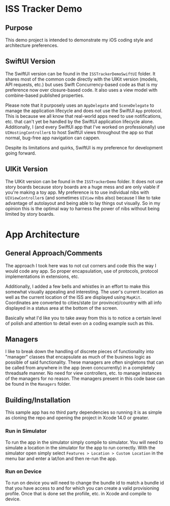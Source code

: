 # ISS Tracker Demo

## Purpose
This demo project is intended to demonstrate my iOS coding style and architecture preferences.

## SwiftUI Version
The SwiftUI version can be found in the `ISSTrackerDemoSwiftUI` folder.  It shares most of the common code directly with the UIKit version (models, API requests, etc.) but uses Swift Concurrency-based  code as that is my preference now over closure-based code.  It also uses a view model with combine-based published properties.  

Please note that it purposely uses an `AppDelegate` and `SceneDelegate` to manage the application lifecycle and does not use the SwiftUI `App` protocol.  This is because we all know that real-world apps need to use notifications, etc. that can't yet be handled by the SwiftUI application lifecycle alone.  Additionally, I (and every SwiftUI app that I've worked on professionally) use `UIHostingController`s to host SwiftUI views throughout the app so that normal, bug-free app navigation can cappen.

Despite its limitations and quirks, SwiftUI is my preference for development going forward.

## UIKit Version
The UIKit version can be found in the `ISSTrackerDemo` folder.  It does not use story boards because story boards are a huge mess and are only viable if you're making a toy app.  My preference is to use individual nibs with `UIViewController`s (and sometimes `UIView` nibs also) because I like to take advantage of autolayout and being able to lay things out visually.  So in my opinion this is the optimal way to harness the power of nibs without being limited by story boards.


# App Architecture
## General Approach/Comments
The approach I took here was to not cut corners and code this the way I would code any app.  So proper encapsulation, use of protocols, protocol implementations in extensions, etc.

Additionally, I added a few bells and whistles in an effort to make this somewhat visually appealing and interesting.  The user's current location as well as the current location of the ISS are displayed using `MapKit`.  Coordinates are converted to cities/state (or province)/country with all info displayed in a status area at the bottom of the screen. 

Basically what I'd like you to take away from this is to notice a certain level of polish and attention to detail even on a coding example such as this.

## Managers
I like to break down the handling of discrete pieces of functionality into "manager" classes that encapsulate as much of the business logic as possible of said functionality.  These managers are often singletons that can be called from anywhere in the app (even concurrently) in a completely threadsafe manner.  No need for view controllers, etc. to manage instances of the managers for no reason.  The managers present in this code base can be found in the `Managers` folder.

## Building/Installation
This sample app has no third party dependencies so running it is as simple as cloning the repo and opening the project in Xcode 14.0 or greater.

### Run in Simulator
To run the app in the simulator simply compile to simulator.  You will need to simulate a location in the simulator for the app to run correctly.  With the simulator open simply select `Features > Location > Custom Location` in the menu bar and enter a lat/lon and then re-run the app.

### Run on Device
To run on device you will need to change the bundle id to match a bundle id that you have access to and for which you can create a valid provisioning profile.  Once that is done set the profiile, etc. in Xcode and compile to device.